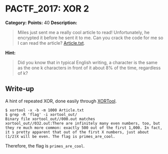 # PACTF_2017: XOR 2

**Category:**
**Points:** 40
**Description:**

>Miles just sent me a really cool article to read! Unfortunately, he encrypted it before he sent it to me. Can you crack the code for me so I can read the article? [Article.txt](Article.txt).

**Hint:**

>Did you know that in typical English writing, a character is the same as the one k characters in front of it about 8% of the time, regardless of k?

## Write-up
A hint of repeated XOR, done easily through [XORTool](https://github.com/hellman/xortool).

    $ xortool -x -b -m 1000 Article.txt
    $ grep -R 'flag' -i xortool_out/
    Binary file xortool_out//000.out matches
    xortool_out//032.out:There are infinitely many even numbers, too, but they re much more common: exactly 500 out of the first 1,000. In fact, it s pretty apparent that out of the first X numbers, just about (1/2)X will be even. The flag is primes_are_cool.

Therefore, the flag is `primes_are_cool`.